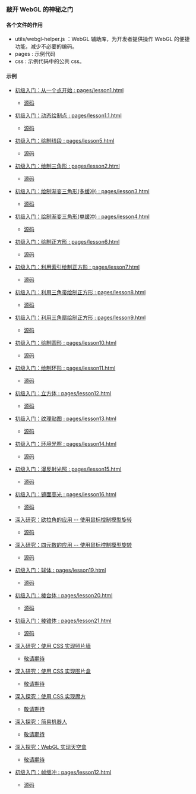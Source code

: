 ### 敲开 WebGL 的神秘之门
#### 各个文件的作用

* utils/webgl-helper.js ：WebGL 辅助库，为开发者提供操作 WebGL 的便捷功能，减少不必要的编码。
* pages : 示例代码
* css : 示例代码中的公共 css。

#### 示例
* [初级入门：从一个点开始 : pages/lesson1.html](http://ifanqi.top/webgl/pages/lesson1.html)
	* [源码](https://github.com/lucefer/webgl/blob/master/pages/lesson1.html)
* [初级入门：动态绘制点 : pages/lesson1.1.html](http://ifanqi.top/webgl/pages/lesson1.1.html)
	* [源码](https://github.com/lucefer/webgl/blob/master/pages/lesson1.1.html)
* [初级入门：绘制线段 : pages/lesson5.html](http://ifanqi.top/webgl/pages/lesson5.html)
	* [源码](https://github.com/lucefer/webgl/blob/master/pages/lesson5.html)
* [初级入门：绘制三角形 : pages/lesson2.html](http://ifanqi.top/webgl/pages/lesson2.html)
	* [源码](https://github.com/lucefer/webgl/blob/master/pages/lesson2.html)
* [初级入门：绘制渐变三角形(多缓冲) : pages/lesson3.html](http://ifanqi.top/webgl/pages/lesson3.html)
	* [源码](https://github.com/lucefer/webgl/blob/master/pages/lesson3.html)
* [初级入门：绘制渐变三角形(单缓冲) : pages/lesson4.html](http://ifanqi.top/webgl/pages/lesson4.html)
	* [源码](https://github.com/lucefer/webgl/blob/master/pages/lesson4.html)
* [初级入门：绘制正方形 : pages/lesson6.html](http://ifanqi.top/webgl/pages/lesson6.html)
	* [源码](https://github.com/lucefer/webgl/blob/master/pages/lesson6.html)
* [初级入门：利用索引绘制正方形 : pages/lesson7.html](http://ifanqi.top/webgl/pages/lesson7.html)
	* [源码](https://github.com/lucefer/webgl/blob/master/pages/lesson7.html)
* [初级入门：利用三角带绘制正方形 : pages/lesson8.html](http://ifanqi.top/webgl/pages/lesson8.html)
	* [源码](https://github.com/lucefer/webgl/blob/master/pages/lesson8.html)
* [初级入门：利用三角扇绘制正方形 : pages/lesson9.html](http://ifanqi.top/webgl/pages/lesson9.html)
	* [源码](https://github.com/lucefer/webgl/blob/master/pages/lesson9.html)
* [初级入门：绘制圆形 : pages/lesson10.html](http://ifanqi.top/webgl/pages/lesson10.html)
	* [源码](https://github.com/lucefer/webgl/blob/master/pages/lesson10.html)
* [初级入门：绘制环形 : pages/lesson11.html](http://ifanqi.top/webgl/pages/lesson11.html)
	* [源码](https://github.com/lucefer/webgl/blob/master/pages/lesson11.html)
* [初级入门：立方体 : pages/lesson12.html](http://ifanqi.top/webgl/pages/lesson12.html)
	* [源码](https://github.com/lucefer/webgl/blob/master/pages/lesson12.html)
* [初级入门：纹理贴图 : pages/lesson13.html](http://ifanqi.top/webgl/pages/lesson13.html)
	* [源码](https://github.com/lucefer/webgl/blob/master/pages/lesson13.html)
* [初级入门：环境光照 : pages/lesson14.html](http://ifanqi.top/webgl/pages/lesson14.html)
	* [源码](https://github.com/lucefer/webgl/blob/master/pages/lesson14.html)
* [初级入门：漫反射光照 : pages/lesson15.html](http://ifanqi.top/webgl/pages/lesson15.html)
	* [源码](https://github.com/lucefer/webgl/blob/master/pages/lesson15.html)
* [初级入门：镜面高光 : pages/lesson16.html](http://ifanqi.top/webgl/pages/lesson16.html)
	* [源码](https://github.com/lucefer/webgl/blob/master/pages/lesson16.html)
* [深入研究：欧拉角的应用 -- 使用鼠标控制模型旋转](http://ifanqi.top/webgl/pages/lesson17.html)
	* [源码](https://github.com/lucefer/webgl/blob/master/pages/lesson17.html)
* [深入研究：四元数的应用 -- 使用鼠标控制模型旋转](http://ifanqi.top/webgl/pages/lesson18.html)
	* [源码](https://github.com/lucefer/webgl/blob/master/pages/lesson18.html)
* [初级入门：球体 : pages/lesson19.html](http://ifanqi.top/webgl/pages/lesson19.html)
	* [源码](https://github.com/lucefer/webgl/blob/master/pages/lesson19.html)
* [初级入门：棱台体 : pages/lesson20.html](http://ifanqi.top/webgl/pages/lesson20.html)
	* [源码](https://github.com/lucefer/webgl/blob/master/pages/lesson20.html)
* [初级入门：棱锥体 : pages/lesson21.html](http://ifanqi.top/webgl/pages/lesson21.html)
	* [源码](https://github.com/lucefer/webgl/blob/master/pages/lesson21.html)

* [深入研究：使用 CSS 实现照片墙]()
	* [敬请期待]()
* [深入研究：使用 CSS 实现图片盒]()
	* [敬请期待]()
* [深入探究：使用 CSS 实现魔方]()
	* [敬请期待]()
* [深入探究：简易机器人]()
	* [敬请期待]()
* [深入探究：WebGL 实现天空盒]()
	* [敬请期待]()
* [初级入门：帧缓冲 : pages/lesson12.html](http://ifanqi.top/webgl/pages/lesson22.html)
	* [源码](https://github.com/lucefer/webgl/blob/master/pages/lesson22.html)